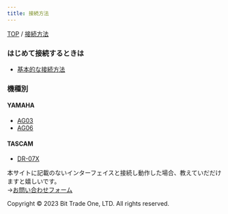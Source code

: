 ```yaml
---
title: 接続方法
---
```


<head>
<link rel="stylesheet" href="style.css">
</head>



[TOP](index.md) / [接続方法](02Connect.md)

### はじめて接続するときは

- [基本的な接続方法](03BASIC_Connect.md)
  
### 機種別

#### YAMAHA 

- [AG03](100_Connect_YAMAHA_AG03.md)
- [AG06](101_Connect_YAMAHA_AG06.md)

#### TASCAM

- [DR-07X](200_Connect_TASCAM_DR-07X.md)

本サイトに記載のないインターフェイスと接続し動作した場合、教えていだだけますと嬉しいです。  
→[お問い合わせフォーム](https://bit-trade-one.co.jp/contactus/)  


  <footer>
    <p>Copyright © 2023 Bit Trade One, LTD. All rights reserved.</p>
  </footer>
